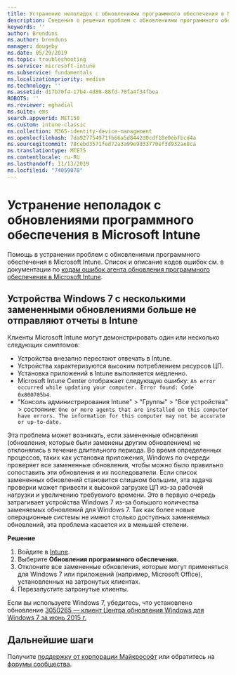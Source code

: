 ```yaml
---
title: Устранение неполадок с обновлениями программного обеспечения в Microsoft Intune в Azure | Документация Майкрософт
description: Сведения о решении проблем с обновлениями программного обеспечения в Microsoft Intune.
keywords: ''
author: Brenduns
ms.author: brenduns
manager: dougeby
ms.date: 05/29/2019
ms.topic: troubleshooting
ms.service: microsoft-intune
ms.subservice: fundamentals
ms.localizationpriority: medium
ms.technology: ''
ms.assetid: d17b70f4-17b4-4d89-88fd-70fa4f34fbea
ROBOTS: ''
ms.reviewer: mghadial
ms.suite: ems
search.appverid: MET150
ms.custom: intune-classic
ms.collection: M365-identity-device-management
ms.openlocfilehash: 7da927754971fb66a5d8442d0cdf18e0ebfbcd4a
ms.sourcegitcommit: 78cebd3571fed72a3a99e9d33770ef3d932ae8ca
ms.translationtype: MTE75
ms.contentlocale: ru-RU
ms.lasthandoff: 11/13/2019
ms.locfileid: "74059078"
---
```

# <a name="troubleshoot-software-updates-in-microsoft-intune"></a>Устранение неполадок с обновлениями программного обеспечения в Microsoft Intune

Помощь в устранении проблем с обновлениями программного обеспечения в Microsoft Intune. Список и описание кодов ошибок см. в документации по [кодам ошибок агента обновления программного обеспечения в Microsoft Intune](../protect/software-update-agent-error-codes.md).

## <a name="windows-7-devices-with-many-superseded-updates-stop-reporting-to-intune"></a>Устройства Windows 7 с несколькими замененными обновлениями больше не отправляют отчеты в Intune

Клиенты Microsoft Intune могут демонстрировать один или несколько следующих симптомов:

- Устройства внезапно перестают отвечать в Intune.  
- Устройства характеризуются высоким потреблением ресурсов ЦП.
- Установка приложений в Intune выполняется медленно.
- Microsoft Intune Center отображает следующую ошибку: `An error occurred while updating your computer. Error found: Code 0x800705b4`.
- "Консоль администрирования Intune" > "Группы" > "Все устройства" > состояние: `One or more agents that are installed on this computer have errors. The information for this computer may not be accurate or up-to-date.`

Эта проблема может возникать, если замененные обновления (обновления, которые были заменены другим обновлением) не отклонялись в течение длительного периода. Во время определенных процессов, таких как установка приложения, Windows по очереди проверяет все замененные обновления, чтобы можно было правильно сопоставить эти обновления и их последователи. Если список замененных обновлений становится слишком большим, эта задача проверки может привести к высокой загрузке ЦП из-за рабочей нагрузки и увеличению требуемого времени. Это в первую очередь затрагивает устройства Windows 7 из-за большого количества заменяемых обновлений для Windows 7. Так как более новые операционные системы не имеют столько доступных заменяемых обновлений, эта проблема касается их в меньшей степени.

**Решение**

1. Войдите в [Intune](https://go.microsoft.com/fwlink/?linkid=2090973).
2. Выберите **Обновления программного обеспечения**.
3. Отклоните все замененные обновления, которые могут применяться для Windows 7 или приложений (например, Microsoft Office), установленных на затронутых клиентах.
4. Перезапустите затронутые клиенты.

Если вы используете Windows 7, убедитесь, что установлено обновление [3050265 — клиент Центра обновления Windows для Windows 7 за июнь 2015 г.](https://support.microsoft.com/kb/3050265)

## <a name="next-steps"></a>Дальнейшие шаги

Получите [поддержку от корпорации Майкрософт](get-support.md) или обратитесь на [форумы сообщества](https://social.technet.microsoft.com/Forums/en-US/home?category=microsoftintune).